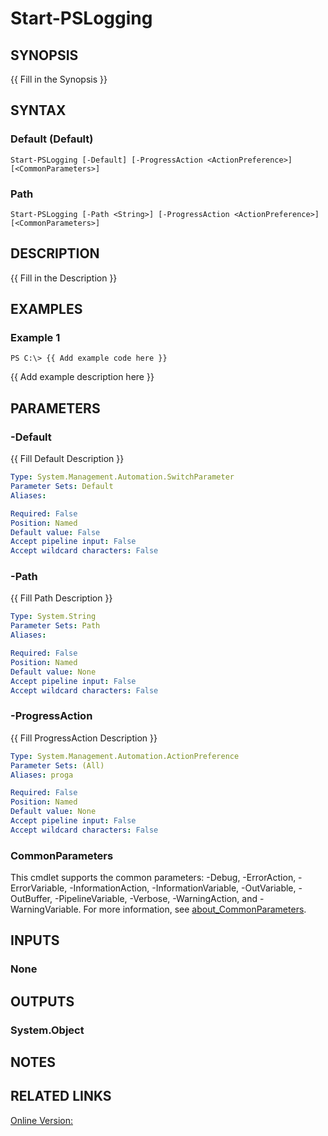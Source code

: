 ﻿---
external help file: WozTools-help.xml
Module Name: WozTools
online version: https://github.com/Woznet/WozTools/blob/main/docs/Start-PSLogging.md
schema: 2.0.0
---

# Start-PSLogging

## SYNOPSIS
{{ Fill in the Synopsis }}

## SYNTAX

### Default (Default)
```
Start-PSLogging [-Default] [-ProgressAction <ActionPreference>] [<CommonParameters>]
```

### Path
```
Start-PSLogging [-Path <String>] [-ProgressAction <ActionPreference>] [<CommonParameters>]
```

## DESCRIPTION
{{ Fill in the Description }}

## EXAMPLES

### Example 1
```
PS C:\> {{ Add example code here }}
```

{{ Add example description here }}

## PARAMETERS

### -Default
{{ Fill Default Description }}

```yaml
Type: System.Management.Automation.SwitchParameter
Parameter Sets: Default
Aliases:

Required: False
Position: Named
Default value: False
Accept pipeline input: False
Accept wildcard characters: False
```

### -Path
{{ Fill Path Description }}

```yaml
Type: System.String
Parameter Sets: Path
Aliases:

Required: False
Position: Named
Default value: None
Accept pipeline input: False
Accept wildcard characters: False
```

### -ProgressAction
{{ Fill ProgressAction Description }}

```yaml
Type: System.Management.Automation.ActionPreference
Parameter Sets: (All)
Aliases: proga

Required: False
Position: Named
Default value: None
Accept pipeline input: False
Accept wildcard characters: False
```

### CommonParameters
This cmdlet supports the common parameters: -Debug, -ErrorAction, -ErrorVariable, -InformationAction, -InformationVariable, -OutVariable, -OutBuffer, -PipelineVariable, -Verbose, -WarningAction, and -WarningVariable. For more information, see [about_CommonParameters](http://go.microsoft.com/fwlink/?LinkID=113216).

## INPUTS

### None
## OUTPUTS

### System.Object
## NOTES

## RELATED LINKS

[Online Version:](https://github.com/jasoth/Utility.PS)

